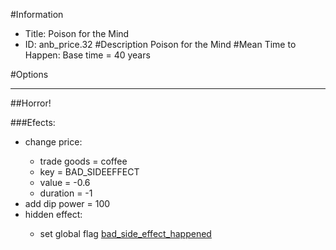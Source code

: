 #Information
 - Title: Poison for the Mind
 - ID: anb_price.32
#Description
Poison for the Mind
#Mean Time to Happen:
Base time = 40 years

#Options

___
##Horror!

###Efects:<ul><li>change price:</li><ul><li>trade goods = coffee</li><li>key = BAD_SIDEEFFECT</li><li>value = -0.6</li><li>duration = -1</li></ul><li>add dip power = 100</li><li>hidden effect:</li><ul><li>set global flag [bad_side_effect_happened](../flags/bad_side_effect_happened.md)</li></ul></ul>

